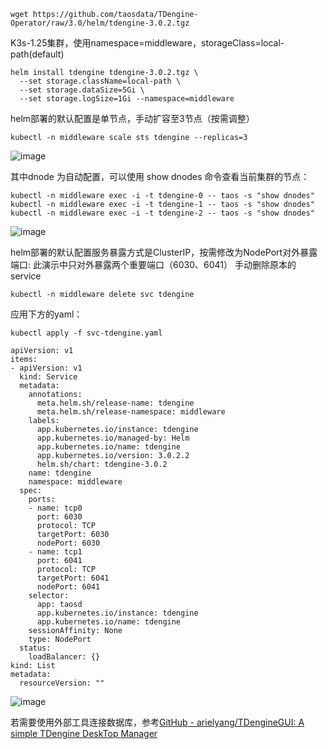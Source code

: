 ```
wget https://github.com/taosdata/TDengine-Operator/raw/3.0/helm/tdengine-3.0.2.tgz
```
K3s-1.25集群，使用namespace=middleware，storageClass=local-path(default)
```
helm install tdengine tdengine-3.0.2.tgz \
  --set storage.className=local-path \
  --set storage.dataSize=5Gi \
  --set storage.logSize=1Gi --namespace=middleware
  ```
helm部署的默认配置是单节点，手动扩容至3节点（按需调整）
```
kubectl -n middleware scale sts tdengine --replicas=3 
```
![image](https://user-images.githubusercontent.com/89510761/227771041-b5ce88c8-577d-4852-86ea-c94619fc2e3c.png)

其中dnode 为自动配置，可以使用 show dnodes 命令查看当前集群的节点：
```
kubectl -n middleware exec -i -t tdengine-0 -- taos -s "show dnodes"
kubectl -n middleware exec -i -t tdengine-1 -- taos -s "show dnodes"
kubectl -n middleware exec -i -t tdengine-2 -- taos -s "show dnodes"
```
![image](https://user-images.githubusercontent.com/89510761/227771064-52f0c54d-f661-4fd5-81d5-b98af0958c3b.png)

helm部署的默认配置服务暴露方式是ClusterIP，按需修改为NodePort对外暴露端口:
此演示中只对外暴露两个重要端口（6030、6041）
手动删除原本的service
```
kubectl -n middleware delete svc tdengine
```
应用下方的yaml：
```
kubectl apply -f svc-tdengine.yaml
```
```
apiVersion: v1
items:
- apiVersion: v1
  kind: Service
  metadata:
    annotations:
      meta.helm.sh/release-name: tdengine
      meta.helm.sh/release-namespace: middleware
    labels:
      app.kubernetes.io/instance: tdengine
      app.kubernetes.io/managed-by: Helm
      app.kubernetes.io/name: tdengine
      app.kubernetes.io/version: 3.0.2.2
      helm.sh/chart: tdengine-3.0.2
    name: tdengine
    namespace: middleware
  spec:
    ports:
    - name: tcp0
      port: 6030
      protocol: TCP
      targetPort: 6030
      nodePort: 6030
    - name: tcp1
      port: 6041
      protocol: TCP
      targetPort: 6041
      nodePort: 6041
    selector:
      app: taosd
      app.kubernetes.io/instance: tdengine
      app.kubernetes.io/name: tdengine
    sessionAffinity: None
    type: NodePort
  status:
    loadBalancer: {}
kind: List
metadata:
  resourceVersion: ""
```
![image](https://user-images.githubusercontent.com/89510761/227771122-1ea57593-b0b9-4d7c-a4bb-14819bc2281a.png)

若需要使用外部工具连接数据库，参考[GitHub - arielyang/TDengineGUI: A simple TDengine DeskTop Manager](https://github.com/arielyang/TDengineGUI)
